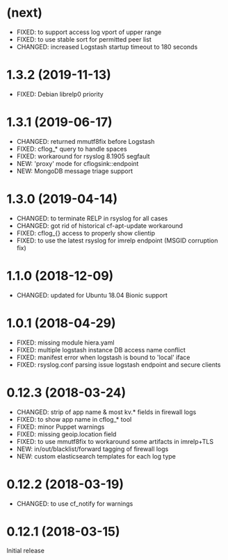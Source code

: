 # (next)
- FIXED: to support access log vport of upper range
- FIXED: to use stable sort for permitted peer list
- CHANGED: increased Logstash startup timeout to 180 seconds

# 1.3.2 (2019-11-13)
- FIXED: Debian librelp0 priority

# 1.3.1 (2019-06-17)
- CHANGED: returned mmutf8fix before Logstash
- FIXED: cflog_* query to handle spaces
- FIXED: workaround for rsyslog 8.1905 segfault
- NEW: 'proxy' mode for cflogsink::endpoint
- NEW: MongoDB message triage support

# 1.3.0 (2019-04-14)
- CHANGED: to terminate RELP in rsyslog for all cases
- CHANGED: got rid of historical cf-apt-update workaround
- FIXED: cflog_{} access to properly show clientip
- FIXED: to use the latest rsyslog for imrelp endpoint (MSGID corruption fix)

# 1.1.0 (2018-12-09)
- CHANGED: updated for Ubuntu 18.04 Bionic support

# 1.0.1 (2018-04-29)
- FIXED: missing module hiera.yaml
- FIXED: multiple logstash instance DB access name conflict
- FIXED: manifest error when logstash is bound to 'local' iface
- FIXED: rsyslog.conf parsing issue logstash endpoint and secure clients

# 0.12.3 (2018-03-24)
- CHANGED: strip of app name & most kv.* fields in firewall logs
- FIXED: to show app name in cflog_* tool
- FIXED: minor Puppet warnings
- FIXED: missing geoip.location field
- FIXED: to use mmutf8fix to workaround some artifacts in imrelp+TLS
- NEW: in/out/blacklist/forward tagging of firewall logs
- NEW: custom elasticsearch templates for each log type

# 0.12.2 (2018-03-19)
- CHANGED: to use cf_notify for warnings

# 0.12.1 (2018-03-15)
Initial release
